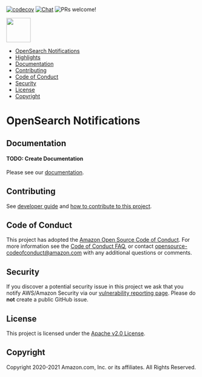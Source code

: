[![codecov](https://codecov.io/gh/opensearch-project/notifications/branch/develop/graph/badge.svg?token=NYBFN3EFE4)](https://codecov.io/gh/opensearch-project/notifications)
[![Chat](https://img.shields.io/badge/chat-on%20forums-blue)](https://discuss.opendistrocommunity.dev)
![PRs welcome!](https://img.shields.io/badge/PRs-welcome!-success)


<img src="https://opensearch.org/assets/brand/SVG/Logo/opensearch_logo_default.svg" height="64px"/>

- [OpenSearch Notifications](#opensearch-notifications)
- [Highlights](#highlights)
- [Documentation](#documentation)
- [Contributing](#contributing)
- [Code of Conduct](#code-of-conduct)
- [Security](#security)
- [License](#license)
- [Copyright](#copyright)

# OpenSearch Notifications

## Documentation

#### TODO: Create Documentation
Please see our [documentation](https://opensearch.org/docs/latest/).

## Contributing


See [developer guide](DEVELOPER_GUIDE.md) and [how to contribute to this project](CONTRIBUTING.md).

## Code of Conduct

This project has adopted the [Amazon Open Source Code of Conduct](CODE_OF_CONDUCT.md). For more information see the [Code of Conduct FAQ](https://aws.github.io/code-of-conduct-faq), or contact [opensource-codeofconduct@amazon.com](mailto:opensource-codeofconduct@amazon.com) with any additional questions or comments.

## Security

If you discover a potential security issue in this project we ask that you notify AWS/Amazon Security via our [vulnerability reporting page](http://aws.amazon.com/security/vulnerability-reporting/). Please do **not** create a public GitHub issue.

## License

This project is licensed under the [Apache v2.0 License](LICENSE.txt).

## Copyright

Copyright 2020-2021 Amazon.com, Inc. or its affiliates. All Rights Reserved.


